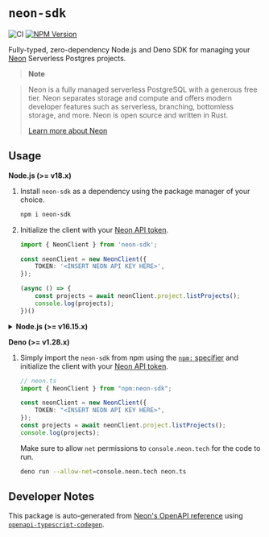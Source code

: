 # `neon-sdk`

![CI](https://github.com/paambaati/neon-js-sdk/actions/workflows/ci.yml/badge.svg)
[![NPM Version](https://img.shields.io/npm/v/neon-sdk.svg?logo=npm)](https://www.npmjs.com/package/neon-sdk)

Fully-typed, zero-dependency Node.js and Deno SDK for managing your [Neon](https://neon.tech/) Serverless Postgres projects.

> **Note**

> Neon is a fully managed serverless PostgreSQL with a generous free tier. Neon separates storage and compute and offers modern developer features such as serverless, branching, bottomless storage, and more. Neon is open source and written in Rust.
> 
> [Learn more about Neon](https://neon.tech/docs/introduction/about)

## Usage

**Node.js (>= v18.x)**

1. Install `neon-sdk` as a dependency using the package manager of your choice.

    ```bash
    npm i neon-sdk
    ```

2. Initialize the client with your [Neon API token](https://neon.tech/docs/manage/api-keys#manage-api-keys-with-the-neon-api).

    ```typescript
    import { NeonClient } from 'neon-sdk';

    const neonClient = new NeonClient({
        TOKEN: '<INSERT NEON API KEY HERE>',
    });

    (async () => {
        const projects = await neonClient.project.listProjects();
        console.log(projects);
    })()
    ```

<details><summary><strong>Node.js (>= v16.15.x)</strong></summary>

You can use the same steps to use this package if you're on Node.js v16.15.x or above, with one minor change; when running your code, you will need to pass the `--experimental-fetch` flag to `node`.

For example –

```
node --experimental-fetch app.js
```
</details>

**Deno (>= v1.28.x)**

1. Simply import the `neon-sdk` from npm using the [`npm:` specifier](https://deno.land/manual@v1.30.3/node/npm_specifiers) and initialize the client with your [Neon API token](https://neon.tech/docs/manage/api-keys#manage-api-keys-with-the-neon-api).

    ```typescript
    // neon.ts
    import { NeonClient } from "npm:neon-sdk";

    const neonClient = new NeonClient({
        TOKEN: "<INSERT NEON API KEY HERE>",
    });
    const projects = await neonClient.project.listProjects();
    console.log(projects);
    ```

    Make sure to allow `net` permissions to `console.neon.tech` for the code to run.

    ```bash
    deno run --allow-net=console.neon.tech neon.ts
    ```

## Developer Notes

This package is auto-generated from [Neon's OpenAPI reference](https://neon.tech/api-reference/v2/) using [`openapi-typescript-codegen`](https://www.npmjs.com/package/openapi-typescript-codegen).
